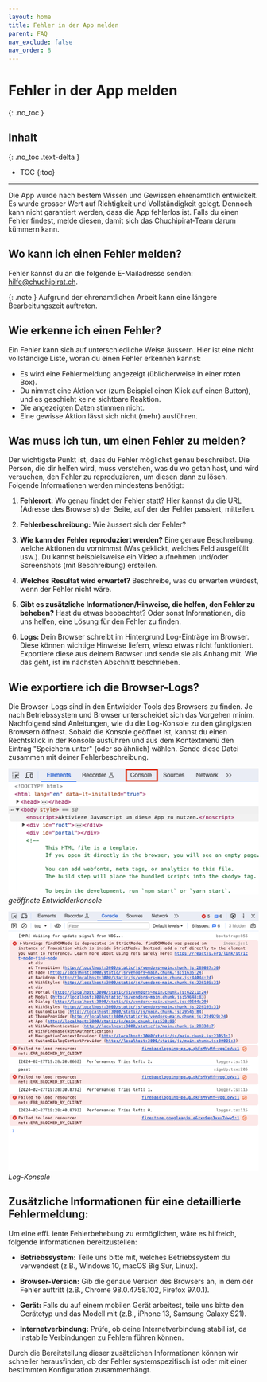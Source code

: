 ```yaml
---
layout: home
title: Fehler in der App melden
parent: FAQ
nav_exclude: false
nav_order: 8
---
```

# Fehler in der App melden
{: .no_toc }
## Inhalt
{: .no_toc .text-delta }

- TOC
{:toc}

---
Die App wurde nach bestem Wissen und Gewissen ehrenamtlich entwickelt. Es wurde grosser Wert auf Richtigkeit und Vollständigkeit gelegt. Dennoch kann nicht garantiert werden, dass die App fehlerlos ist. Falls du einen Fehler findest, melde diesen, damit sich das Chuchipirat-Team darum kümmern kann.

## Wo kann ich einen Fehler melden?

Fehler kannst du an die folgende E-Mailadresse senden: hilfe@chuchipirat.ch.

{: .note }
Aufgrund der ehrenamtlichen Arbeit kann eine längere Bearbeitungszeit auftreten.

## Wie erkenne ich einen Fehler?

Ein Fehler kann sich auf unterschiedliche Weise äussern. Hier ist eine nicht vollständige Liste, woran du einen Fehler erkennen kannst:

- Es wird eine Fehlermeldung angezeigt (üblicherweise in einer roten Box).
- Du nimmst eine Aktion vor (zum Beispiel einen Klick auf einen Button), und es geschieht keine sichtbare Reaktion.
- Die angezeigten Daten stimmen nicht.
- Eine gewisse Aktion lässt sich nicht (mehr) ausführen.

## Was muss ich tun, um einen Fehler zu melden?

Der wichtigste Punkt ist, dass du Fehler möglichst genau beschreibst. Die Person, die dir helfen wird, muss verstehen, was du wo getan hast, und wird versuchen, den Fehler zu reproduzieren, um diesen dann zu lösen. Folgende Informationen werden mindestens benötigt:

1. **Fehlerort:** Wo genau findet der Fehler statt? Hier kannst du die URL (Adresse des Browsers) der Seite, auf der der Fehler passiert, mitteilen.
    
2. **Fehlerbeschreibung:** Wie äussert sich der Fehler?
    
3. **Wie kann der Fehler reproduziert werden?** Eine genaue Beschreibung, welche Aktionen du vornimmst (Was geklickt, welches Feld ausgefüllt usw.). Du kannst beispielsweise ein Video aufnehmen und/oder Screenshots (mit Beschreibung) erstellen.
    
4. **Welches Resultat wird erwartet?** Beschreibe, was du erwarten würdest, wenn der Fehler nicht wäre.
    
5. **Gibt es zusätzliche Informationen/Hinweise, die helfen, den Fehler zu beheben?** Hast du etwas beobachtet? Oder sonst Informationen, die uns helfen, eine Lösung für den Fehler zu finden.
    
6. **Logs:** Dein Browser schreibt im Hintergrund Log-Einträge im Browser. Diese können wichtige Hinweise liefern, wieso etwas nicht funktioniert. Exportiere diese aus deinem Browser und sende sie als Anhang mit. Wie das geht, ist im nächsten Abschnitt beschrieben.
    
## Wie exportiere ich die Browser-Logs?

Die Browser-Logs sind in den Entwickler-Tools des Browsers zu finden. Je nach Betriebssystem und Browser unterscheidet sich das Vorgehen minim. Nachfolgend sind Anleitungen, wie du die Log-Konsole zu den gängigsten Browsern öffnest. Sobald die Konsole geöffnet ist, kannst du einen Rechtsklick in der Konsole ausführen und aus dem Kontextmenü den Eintrag "Speichern unter" (oder so ähnlich) wählen. Sende diese Datei zusammen mit deiner Fehlerbeschreibung.

![geöffnete Entwicklerkonsole](https://github.com/chuchipirat/chuchipirat.github.io/blob/main/docs/others/_images/dev_tools.png?raw=true) 
_geöffnete Entwicklerkonsole_

![Log-Konsole](https://github.com/chuchipirat/chuchipirat.github.io/blob/main/docs/others/_images/console_log.png?raw=true) 
_Log-Konsole_
## Zusätzliche Informationen für eine detaillierte Fehlermeldung:

Um eine effi. iente Fehlerbehebung zu ermöglichen, wäre es hilfreich, folgende Informationen bereitzustellen:

- **Betriebssystem:** Teile uns bitte mit, welches Betriebssystem du verwendest (z.B., Windows 10, macOS Big Sur, Linux).
    
- **Browser-Version:** Gib die genaue Version des Browsers an, in dem der Fehler auftritt (z.B., Chrome 98.0.4758.102, Firefox 97.0.1).
    
- **Gerät:** Falls du auf einem mobilen Gerät arbeitest, teile uns bitte den Gerätetyp und das Modell mit (z.B., iPhone 13, Samsung Galaxy S21).
    
- **Internetverbindung:** Prüfe, ob deine Internetverbindung stabil ist, da instabile Verbindungen zu Fehlern führen können.
    

Durch die Bereitstellung dieser zusätzlichen Informationen können wir schneller herausfinden, ob der Fehler systemspezifisch ist oder mit einer bestimmten Konfiguration zusammenhängt.
